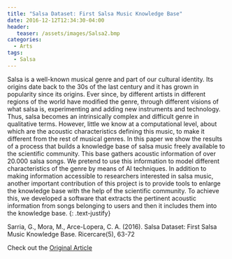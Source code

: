 ```yaml
---
title: "Salsa Dataset: First Salsa Music Knowledge Base"
date: 2016-12-12T12:34:30-04:00
header:
   teaser: /assets/images/Salsa2.bmp
categories:
  - Arts
tags:
  - Salsa
---
```


Salsa is a well-known musical genre and part of our
cultural identity. Its origins date back to the 30s of
the last century and it has grown in popularity since
its origins. Ever since, by different artists in different
regions of the world have modified the genre, through
different visions of what salsa is, experimenting and
adding new instruments and technology. Thus, salsa
becomes an intrinsically complex and difficult genre
in qualitative terms. However, little we know at a
computational level, about which are the acoustic
characteristics defining this music, to make it different
from the rest of musical genres. In this paper we
show the results of a process that builds a knowledge
base of salsa music freely available to the scientific
community. This base gathers acoustic information
of over 20.000 salsa songs. We pretend to use this
information to model different characteristics of the
genre by means of AI techniques. In addition to making
information accessible to researchers interested in
salsa music, another important contribution of this
project is to provide tools to enlarge the knowledge
base with the help of the scientific community. To
achieve this, we developed a software that extracts
the pertinent acoustic information from songs
belonging to users and then it includes them into the
knowledge base.
{: .text-justify}

Sarria, G., Mora, M., Arce-Lopera, C. A. (2016). 
Salsa Dataset: First Salsa Music Knowledge Base. Ricercare(5), 63-72

Check out the [Original Article][URL] 

[URL]: https://doi.org/10.17230/ricercare.2016.5.5